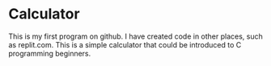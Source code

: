 # Calculator

This is my first program on github. I have created code in other places, such as replit.com. This is a simple calculator that could be introduced to C programming beginners.
